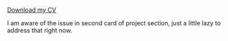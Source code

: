 [Download my CV](https://github.com/RafeyAhmed/Portfolio/blob/master/Curriculm%20Vitae.docx)

I am aware of the issue in second card of project section, just a little lazy to address that right now.
